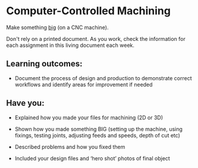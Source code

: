 # Computer-Controlled Machining
Make something [big](http://blog.ted.com/2008/07/15/digitally_fabbe/) (on a CNC machine).

Don't rely on a printed document. As you work, check the information for each assignment in this living document each week. 

## Learning outcomes:
* Document the process of design and production to demonstrate correct workflows and identify areas for improvement if needed

## Have you:
* Explained how you made your files for machining (2D or 3D)

* Shown how you made something BIG (setting up the machine, using fixings, testing joints, adjusting feeds and speeds, depth of cut etc)

* Described problems and how you fixed them

* Included your design files and ‘hero shot’ photos of final object
